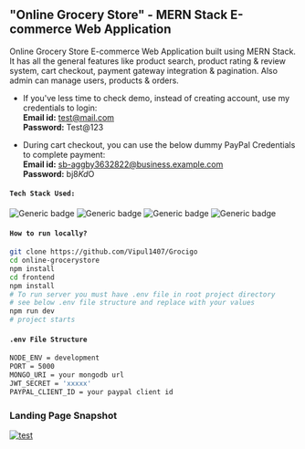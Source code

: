 ## "Online Grocery Store" - MERN Stack E-commerce Web Application

Online Grocery Store E-commerce Web Application built using MERN Stack. It has all the general features like product search, product rating & review system, cart checkout, payment gateway integration & pagination. Also admin can manage users, products & orders.

- If you've less time to check demo, instead of creating account, use my credentials to login: <br>
**Email id:** <test@mail.com> <br> **Password:** Test@123

- During cart checkout, you can use the below dummy PayPal Credentials to complete payment: <br>
**Email id:** <sb-aggby3632822@business.example.com> <br> **Password:** bj8$Kd$O

#### `Tech Stack Used:`

![Generic badge](https://img.shields.io/badge/Node.js->=14-<COLOR>.svg
) ![Generic badge](https://img.shields.io/badge/React.js->=16.8-blue.svg) ![Generic badge](https://img.shields.io/badge/MongoDB->=5-green.svg) ![Generic badge](https://img.shields.io/badge/Express.js->=4-yellow.svg)

#### `How to run locally?`

```bash
git clone https://github.com/Vipul1407/Grocigo
cd online-grocerystore
npm install
cd frontend
npm install
# To run server you must have .env file in root project directory
# see below .env file structure and replace with your values
npm run dev
# project starts

```

#### `.env File Structure`

```bash
NODE_ENV = development
PORT = 5000
MONGO_URI = your mongodb url
JWT_SECRET = 'xxxxx'
PAYPAL_CLIENT_ID = your paypal client id

```

### Landing Page Snapshot

[![test](https://user-images.githubusercontent.com/42378118/133815926-7bb15f35-dd8e-4fb5-b6b6-cdd2cd48bc20.png)](https://onlinegroceryapp.herokuapp.com/)
